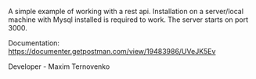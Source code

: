 A simple example of working with a rest api.
Installation on a server/local machine with Mysql installed is required to work.
The server starts on port 3000.

Documentation:
https://documenter.getpostman.com/view/19483986/UVeJK5Ev

Developer - Maxim Ternovenko

